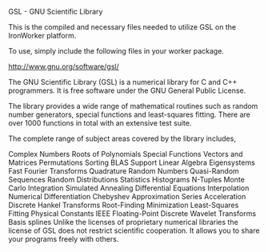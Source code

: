 
GSL - GNU Scientific Library

This is the compiled and necessary files needed to utilize GSL on the IronWorker platform.

To use, simply include the following files in your worker package.

http://www.gnu.org/software/gsl/



The GNU Scientific Library (GSL) is a numerical library for C and C++ programmers. It is free software under the GNU General Public License.

The library provides a wide range of mathematical routines such as random number generators, special functions and least-squares fitting. There are over 1000 functions in total with an extensive test suite.

The complete range of subject areas covered by the library includes,

Complex Numbers Roots of Polynomials
Special Functions Vectors and Matrices
Permutations  Sorting
BLAS Support  Linear Algebra
Eigensystems  Fast Fourier Transforms
Quadrature  Random Numbers
Quasi-Random Sequences  Random Distributions
Statistics  Histograms
N-Tuples  Monte Carlo Integration
Simulated Annealing Differential Equations
Interpolation Numerical Differentiation
Chebyshev Approximation Series Acceleration
Discrete Hankel Transforms  Root-Finding
Minimization  Least-Squares Fitting
Physical Constants  IEEE Floating-Point
Discrete Wavelet Transforms Basis splines
Unlike the licenses of proprietary numerical libraries the license of GSL does not restrict scientific cooperation. It allows you to share your programs freely with others.



